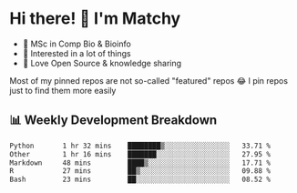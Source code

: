 # Hi there! 👋 I'm Matchy

- 🧬 MSc in Comp Bio & Bioinfo
- 🎈 Interested in a lot of things
- 💜 Love Open Source & knowledge sharing

Most of my pinned repos are not so-called "featured" repos 😂 I pin repos just to find them more easily

## 📊 Weekly Development Breakdown

<!--START_SECTION:waka-->

```txt
Python       1 hr 32 mins    ████████▒░░░░░░░░░░░░░░░░   33.71 %
Other        1 hr 16 mins    ███████░░░░░░░░░░░░░░░░░░   27.95 %
Markdown     48 mins         ████▒░░░░░░░░░░░░░░░░░░░░   17.71 %
R            27 mins         ██▒░░░░░░░░░░░░░░░░░░░░░░   09.88 %
Bash         23 mins         ██░░░░░░░░░░░░░░░░░░░░░░░   08.52 %
```

<!--END_SECTION:waka-->
